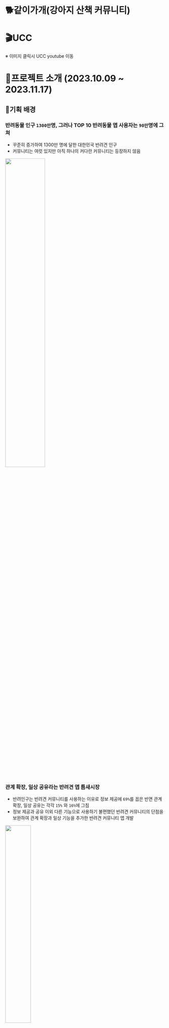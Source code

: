 # 🐕같이가개(강아지 산책 커뮤니티)

# 🎬UCC

<!-- [<img style="width: 10px;" src="./readme_assets/images/ucc.JPG">]() -->

※ 이미지 클릭시 UCC youtube 이동

# 👶프로젝트 소개 (2023.10.09 ~ 2023.11.17)

## 🐶기획 배경

### 반려동물 인구 `1300만`명, 그러나 TOP 10 반려동물 앱 사용자는 `90만`명에 그쳐

- 꾸준히 증가하여 1300만 명에 달한 대한민국 반려견 인구
- 커뮤니티는 여럿 있지만 아직 하나의 커다란 커뮤니티는 등장하지 않음

<img src="exec/img/기획배경1.png" width=50%  height=50%>

### 관계 확장, 일상 공유라는 반려견 앱 틈새시장

- 반려인구는 반려견 커뮤니티를 사용하는 이유로 정보 제공에 `69%`를 꼽은 반면 관계 확장, 일상 공유는 각각 `15%` 와 `16%`에 그침
- 정보 제공과 공유 이외 다른 기능으로 사용하기 불편했던 반려견 커뮤니티의 단점을 보완하여 관계 확장과 일상 기능을 추가한 반려견 커뮤니티 앱 개발

<img src="exec/img/기획배경2.png" width=40%  height=40%>

<br>
<br>

## 👍기대 효과

- 반려견을 통한 SNS 문화 확산
- 반려견 커뮤니티를 통한 반려인구의 관계 확장
- 온라인 뿐 만 아닌 오프라인에서의 지역 커뮤니티 활성화

<br>
<br>

## 👨‍🏫 주요 기능

| 기능      | 내용                                                                                                                                          |
| --------- | --------------------------------------------------------------------------------------------------------------------------------------------- |
| 피드 기능 | 2km 이내의 다른 사용자들이 올린 게시물을 보여준다. 좋아요, 댓글을 통해 관심을 표현할 수 있다. 사진 게시 가능                                  |
| 산책 기능 | 산책 시작을 통해 움직이는 경로를 저장할 수 있다. 시간과 거리를 체크하여 산책을 기록할 수 있다.                                                |
| 매칭 기능 | 3km 이내의 다른 사용자들을 만날 수 있다. 사용자가 등록한 기준에 따라 어울리는 우선순위에 따라 매칭되며 매칭된 상대에게 친구신청을 할 수 있다. |
| 채팅 기능 | 친구관계의 다른 사용자와 산책할 시간,장소 등을 정하기 위한 채팅 할 수 있다.                                                                   |

<br>
<br>

## 🔥 서비스 화면 소개

### 1. 회원가입

| <p align="center">이메일 인증 요청</p>                | <p align="center">이메일 검증</p>                          | <p align="center">닉네임 중복체크</p>             |
| ----------------------------------------------------- | ---------------------------------------------------------- | ------------------------------------------------- |
| <img src = "exec/img/emailValidation.gif" height=400> | <img src = "exec/img/emailValidationCheck.gif" height=400> | <img src = "exec/img/dupNickname.gif" height=400> |

<br>

### 2. 로그인

> > <img src = "exec/img/login.gif" height=400>

<br>

### 3. 피드

| <p align="center">피드 작성</p>                    | <p align="center">피드 삭제</p>                    | <p align="center">좋아요</p>               |
| -------------------------------------------------- | -------------------------------------------------- | ------------------------------------------ |
| <img src = "exec/img/board-create.gif" height=400> | <img src = "exec/img/board-delete.gif" height=400> | <img src = "exec/img/like.gif" height=400> |

<br>

### 4. 댓글

| <p align="center">댓글 작성</p>                       | <p align="center">댓글 삭제</p>                       |
| ----------------------------------------------------- | ----------------------------------------------------- |
| <img src = "exec/img/comment-create.gif" height=400 > | <img src = "exec/img/comment-delete.gif" height=400 > |

<br>

### 5. 산책

> > <img src = "exec/img/tracking.gif" height=400>

<br>

### 6. 매칭

> > <img src = "exec/img/matching.gif" height=400>

<br>

### 7. 채팅

| <p align="center">채팅방 생성</p>                  | <p align="center">채팅창</p>                   |
| -------------------------------------------------- | ---------------------------------------------- |
| <img src = "exec/img/chattingList.gif" height=400> | <img src = "exec/img/chatting.gif" height=400> |

<br>

### 8. 마이페이지

| <p align="center">프로필 피드 이동</p>             | <p align="center">마이페이지</p>             |
| -------------------------------------------------- | -------------------------------------------- |
| <img src = "exec/img/profile-move.gif" height=400> | <img src = "exec/img/mypage.gif" height=400> |

<br>

### 9. FCM 알림 (친구 신청 관련)

| <p align="center">친구 요청 알림</p>               | <p align="center">친구 수락</p>                         | <p align="center">이미 친구인 관계</p>              |
| -------------------------------------------------- | ------------------------------------------------------- | --------------------------------------------------- |
| <img src = "exec/img/friend-alram.gif" height=400> | <img src = "exec/img/acceptFriendCheck.gif" height=400> | <img src = "exec/img/alreadyFriend.gif" height=400> |

<br>
<br>

## ⚙️ 개발 환경

### ✨Front-end✨

<div>
<img src="https://img.shields.io/badge/Android-3DDC84?style=for-the-badge&logo=android&logoColor=black">
<img src="https://img.shields.io/badge/Jetpack Compose-4285F4?style=for-the-badge&logo=Jetpack Compose&logoColor=white">
<img src="https://img.shields.io/badge/Google Maps-4285F4?style=for-the-badge&logo=google Maps&logoColor=white">
<img src="https://img.shields.io/badge/Firebase-FFCA28?style=for-the-badge&logo=firebase&logoColor=black"></div>

- Android
  - Sdk 34
  - jdk 17
- Jetpack Compose
- Hilt
- Lifecycle
- Google Maps
- Firebase Cloud Messaging

<br>

### ✨Back-end✨

<div>
<img src="https://img.shields.io/badge/java-007396?style=for-the-badge&logo=java&logoColor=white">
<img src="https://img.shields.io/badge/Spring Boot-6DB33F?style=for-the-badge&logo=spring boot&logoColor=white">
<img src="https://img.shields.io/badge/Spring Security-6DB33F?style=for-the-badge&logo=spring Security&logoColor=white">
<img src="https://img.shields.io/badge/apachekafka-231F20?style=for-the-badge&logo=apachekafka&logoColor=white">
<img src="https://img.shields.io/badge/MySQL-4479A1?style=for-the-badge&logo=mysql&logoColor=white">
<img src="https://img.shields.io/badge/MongoDB-47A248?style=for-the-badge&logo=mongoDB&logoColor=white">
<img src="https://img.shields.io/badge/Redis-DC382D?style=for-the-badge&logo=redis&logoColor=white">
<img src="https://img.shields.io/badge/Firebase-FFCA28?style=for-the-badge&logo=firebase&logoColor=black">
</div>

- Java : OpenJDK 11
- Spring Boot v2.7.14
- Spring Webflux
- Spring Security
- Stomp
- Spring Data JPA
- Querydsl
- Kafka
- Firebase Cloud Messaging
- MySQL
- MongoDB
- Redis
- Javacv

<br>

### ✨INFRA✨

<div>
<img src="https://img.shields.io/badge/AWS EC2-FF9900?style=for-the-badge&logo=amazon ec2&logoColor=white">
<img src="https://img.shields.io/badge/Docker-2496ED?style=for-the-badge&logo=Docker&logoColor=white">
<img src="https://img.shields.io/badge/Jenkins-D24939?style=for-the-badge&logo=Jenkins&logoColor=white">
</div>

- AWS EC2
- Docker
- Jenkins

<br>

### ✨협업 툴✨

<img src="https://img.shields.io/badge/git-F05032?style=for-the-badge&logo=git&logoColor=white">&nbsp;<img src="https://img.shields.io/badge/jira-0052CC?style=for-the-badge&logo=jirasoftware&logoColor=white">&nbsp;<img src="https://img.shields.io/badge/mattermost-0058CC?style=for-the-badge&logo=mattermost&logoColor=white">&nbsp;<img src="https://img.shields.io/badge/notion-000000?style=for-the-badge&logo=notion&logoColor=white">&nbsp;<img src="https://img.shields.io/badge/figma-EA4335?style=for-the-badge&logo=figma&logoColor=white">&nbsp;

- 형상 관리 : Git
- 이슈 관리 : Jira
- 커뮤니케이션 : Mattermost, Webex, Notion
- 디자인 : Figma

<br>

### ✨IDE✨

<div>
<img src="https://img.shields.io/badge/IntelliJ-000000?style=for-the-badge&logo=IntelliJ idea&logoColor=white">
<img src="https://img.shields.io/badge/Android Studio-3DDC84?style=for-the-badge&logo=Android Studio&logoColor=white">
</div>

- IntelliJ
- Android Studio

---

## 📚 기술 차별점

### **spring webflux를 통한 비동기 업로드 서버**

1. spring webflux와 r2dbc를 이용해 비동기로 업로드 서버

- 큰 용량의 파일 업로드는 기존의 동기 처리로는 지연이 일어날 수 있어 비동기 및 병렬처리를 적용해 동시성 처리를 적용했습니다.
  또한 완전한 비동기 처리 구현을 위해 R2DBC를 도입해 DB 쿼리의 논블로킹 실행을 가능하게 하였습니다.

<br>

2. 효율적인 저장공간 활용을 위한 인코딩 처리

- 파일의 경우 JavaCV 라이브러를 사용해 파일을 인코딩 하여 품질의 열화를 최소화 하며 저장공간을 효율적으로 사용하려 하였습니다.
  인코딩의 경우 예를 들어 3840x2400 해상도의 수직,수평 해상도 300DPI의 7.70MB의 파일을 JPG로 인코딩 하며 수직, 수평 해상도 96DPI의 0.98MB의 파일로 인코딩이 처리됩니다.
  인코딩의 과정에서 파일의 이름 중복 방지를 위해 UUID를 생성해 저장 처리를 하였습니다.

<br>

### **GPS 서버**

1. MongoDB 도입
   앱의 위치정보 기록을 서버에서 저장하고 리턴하는 서비스를 위해서 GPS 데이터 저장이 필요했고 [(위도, 경도), (위도, 경도)] 형태의 데이터를 효율적으로 처리하기 위해 NoSQL인 MongoDB를 도입했습니다.
   또한 해당 데이터는 Join 등의 작업은 없고 Read와 Write, Delete만 필요한 기능이었기 때문에 MongoDB 도입에 장애가 없었습니다.
2. Entity 처리
   Entity 생성에 있어 위도와 경도를 별도의 칼럼으로 만드는 형태가 아닌 GpsPoints라는 클래스로 생성해 유효성 검사 등의 책임을 분리해 처리하였습니다.
3. PageNation 적용
   앱에서 최초에는 LazyColumn을 적용해 기록을 확인했는데 해당 기록이 양이 증가할수록 보기 힘들어져 데이터에 PageNation을 적용해 전달하였습니다.

<br>

### **Matching 서버**

1. 추천 서비스 기반

- 앱 실행시 사용자의 위도,경도 정보를 서버로 전송해 갱신
- 하버사인공식을 사용해 사용자의 위치로부터 4km 이내의 사용자들을 필터링
- 사용자들이 등록해 놓은 강아지의 성향의 교집합에 따라 정렬 후 추천

<br>

2. 하버사인공식을 통한 필터링을 쿼리에 적용

- 해당 공식을 통한 사용자 필터링에 있어 자바의 stream의 filter를 이용해 계산해 적용하는 경우와 JPA 쿼리를 사용해 필터링 하는 방식 사이에 고민을 했습니다. JPA 쿼리를 사용했을 때의 장점이 다음과 같아 JPA 쿼리를 채용했습니다.
  1. 데이터베이스의 최적화
     쿼리를 직접 실행하기 때문에 DB 내에서 최적화된 검색을 수행할 수 있습니다. 이를 통해 인덱스를 사용하여 빠르게 결과를 반환할 수 있습니다.
  2. 데이터 전송 최소화
     필터링 된 데이터를 서버로 전송하기 때문에 처리하는 데이터 양이 작아 더 효율적입니다.
  3. 코드 간결성
     복잡한 계산을 쿼리에서 실행하기 때문에 비즈니스 로직이 간결해지고 가독성이 높아집니다.

<br>

### 채팅 기능

1. Stomp + Kafka를 이용한 채팅기능 구현

- Stomp : pub/sub 구조로 메시지를 전송하고 메시지를 받아 처리하는 부분이 명확

  - /pub/message : 채팅방에 메시지 전송
  - /sub/chatroom/{roomId} : 현재 입장한 채팅방 번호 구독
  - /sub/notice/{roomId} : 현재 입장한 채팅방의 notice 전용 구독(어떤 사용자가 채팅방에 들어왔다는지 등의 공지)
  - Inbound Channel Interceptor 를 통한 웹소켓용 JWT 인증 절차

- Kafka : 분산 메시징 시스템으로, 대량의 메시지를 효율적으로 처리, 이벤트 스트리밍을 통해 실시간 메시징을 처리하는 데 효과적, 메시지 손실을 방지

2. 채팅 메시지 읽음 처리 기능

- NoSQL 데이터베이스로 대용량 채팅 데이터를 처리 / 빠른 데이터 읽기, 쓰기 성능을 목표

- Redis : 읽음 처리를 위해 채팅방 입장, 퇴장 등 실시간 채팅방에 접속중인 사용자들을 userId, chatroomId 로 저장

- MongoDB : 메시지 내용, 해당 메시지를 읽은 유저 등 채팅기록 데이터 관리

- MySQL : 채팅방 및 유저관계 등의 순수 채팅방 데이터는 RDB에 저장

<br>

### Security 특이점

- `HS256(HMAC SHA256)` 알고리즘을 통해 비밀번호를 인코딩하여 DB에 등록했습니다.
- `JWT`의 `Access Token`을 활용해 `Authorization`, `Authentication` 기능을 구현했습니다.

<br>

### jetpack compose

- 안드로이드 앱 개발을 수행하면서 모든 Screen 컴포저블 함수에 매개변수를 매번 넘겨주는 불편함과 React에서의 props drilling같은 문제점
  - ViewModel을 통해 데이터를 관리.

하지만, 앱을 종료한 이후에도 데이터를 남기고 싶어 해당 부분은 DataStore를 통해 구현하였습니다.
DataStore란 프로토콜 버퍼를 사용해 key-value 쌍이 지정된 객체를 저장할 수 있는 데이터 저장소 솔루션으로 코루틴 및 flow를 써서 비동기적이고 일관된 트랜잭션 방식으로 데이터를 저장한다.

프로토콜 버퍼란? 구조화된 데이터를 직렬화하기 위한 구글의 언어 중립적, 플랫폼 중립적, 확장 가능한 매커니즘이다.
또한, 컴포저블간의 이동 중에 ViewModel인스턴스에 대한 관리나 생성과 소멸에 대한 구현이 어렵고,
이에 클래스 생성에 대한 의존성을 줄이고 원활한 코드 작성을 위해 DI(Dependency Injection)을 사용해 문제를 해결하였습니다.

저희는 Dagger Hilt를 채택하여 코드의 재사용성을 향상시키고,
객체간 의존성 & 결합성을 줄여 코드를 좀 더 유연하게 짤 수 있었습니다.
의존성 주입을 위한 선행작업과 코드의 가독이 조금 어려워진다는 단점도 있으나 장점이 더욱 많아 사용하게 되었습니다.

<br>
<br>

## 아키텍쳐

<img src="exec/img/architecture.png" width=70%  height=70% />

## ERD

<img src="exec/img/erd.png" width=70%  height=70%>

## 👨‍👩‍👧 협업 툴

#### Jira

<img src="exec/img/jira.png" width=50%  height=50%>

#### Notion

<img src="exec/img/notion.png" width=50%  height=50%>

#### Figma

<img src="exec/img/figma.png" width=50%  height=50%>

<br>
<br>

# 👩‍💻 팀원 역할 분배

| 김대홍                                 | 권영재                         | 김기홍                        | 김현종                        | 소영섭                         | 이성연                        |
| -------------------------------------- | ------------------------------ | ----------------------------- | ----------------------------- | ------------------------------ | ----------------------------- |
| <img src="https://avatars.githubusercontent.com/u/118344103?s=400&u=e3febea842cf5cb2cb396fd6d468cdbaa3a93898&v=4" width="100">               | <img src="https://avatars.githubusercontent.com/u/118344103?s=400&u=e3febea842cf5cb2cb396fd6d468cdbaa3a93898&v=4" width="100">       | <img src="https://avatars.githubusercontent.com/u/93422139?v=4" class="profile-img">      | <a href="https://github.com/bellringstar" width="100"> <img src="https://avatars.githubusercontent.com/u/118344103?s=400&u=e3febea842cf5cb2cb396fd6d468cdbaa3a93898&v=4" alt="profile" width="100"></a>      | <img src="https://avatars.githubusercontent.com/u/118344103?s=400&u=e3febea842cf5cb2cb396fd6d468cdbaa3a93898&v=4" width="100">       | <img src="https://avatars.githubusercontent.com/u/118344103?s=400&u=e3febea842cf5cb2cb396fd6d468cdbaa3a93898&v=4" width="100">      |
| <p align="center">Leader & Backend</p> | <p align="center">Frontend</p> | <p align="center">Backend</p> | <p align="center">Backend</p> | <p align="center">Frontend</p> | <p align="center">Backend</p> |

<br>
